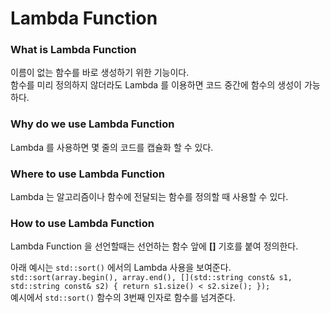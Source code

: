 # Lambda Function 

### What is Lambda Function 
이름이 없는 함수를 바로 생성하기 위한 기능이다.  
함수를 미리 정의하지 않더라도 Lambda 를 이용하면 코드 중간에 함수의 생성이 가능하다. 

### Why do we use Lambda Function
Lambda 를 사용하면 몇 줄의 코드를 캡슐화 할 수 있다. 

### Where to use Lambda Function
Lambda 는 알고리즘이나 함수에 전달되는 함수를 정의할 때 사용할 수 있다. 

### How to use Lambda Function
Lambda Function 을 선언할때는 선언하는 함수 앞에 **[]** 기호를 붙여 정의한다. 

아래 예시는 `std::sort()` 에서의 Lambda 사용을 보여준다.  
`std::sort(array.begin(), array.end(), [](std::string const& s1, std::string const& s2) { return s1.size() < s2.size(); });`  
예시에서 `std::sort()` 함수의 3번째 인자로 함수를 넘겨준다. 

